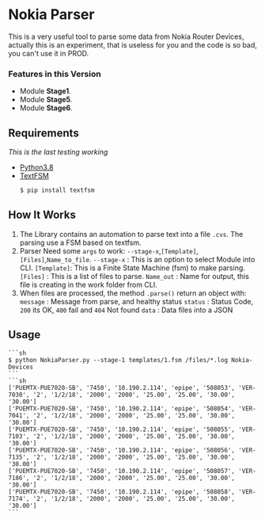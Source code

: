# Nokia Parser


This is a very useful tool to parse some data from Nokia Router
Devices, actually this is an experiment, that is useless for you
and the code is so bad, you can't use it in PROD.

### Features in this Version
* Module **Stage1**.
* Module **Stage5**.
* Module **Stage6**.


## Requirements
*This is the last testing working*

* [Python3.8](https://www.python.org/)
* [TextFSM](https://pypi.org/project/textfsm/)
  ```sh
  $ pip install textfsm
  ```




## How It Works

1. The Library contains an automation to parse text into a file `.cvs`.
   The parsing use a FSM based on textfsm.
2. Parser Need some `args` to work: `--stage-x`,`[Template]`,`[Files]`,`Name_to_file`.
   `--stage-x` : This is an option to select Module into CLI.
   `[Template]`: This is a Finite State Machine (fsm) to make parsing.
   `[Files]`   : This is a list of files to parse.
   `Name_out`  : Name for output, this file is creating in the work folder from CLI.
3. When files are processed, the method `.parse()` return an object with:
      `message`   : Message from parse, and healthy status
      `status`    : Status Code, `200` its OK, `400` fail and `404` Not found
      `data`      : Data files into a JSON

## Usage
    ```sh
    $ python NokiaParser.py --stage-1 templates/1.fsm /files/*.log Nokia-Devices
    ```
    ```sh
    ['PUEMTX-PUE7020-SB', '7450', '10.190.2.114', 'epipe', '508053', 'VER-7030', '2', '1/2/18', '2000', '2000', '25.00', '25.00', '30.00', '30.00']
    ['PUEMTX-PUE7020-SB', '7450', '10.190.2.114', 'epipe', '508054', 'VER-7041', '2', '1/2/18', '2000', '2000', '25.00', '25.00', '30.00', '30.00']
    ['PUEMTX-PUE7020-SB', '7450', '10.190.2.114', 'epipe', '508055', 'VER-7103', '2', '1/2/18', '2000', '2000', '25.00', '25.00', '30.00', '30.00']
    ['PUEMTX-PUE7020-SB', '7450', '10.190.2.114', 'epipe', '508056', 'VER-7135', '2', '1/2/18', '2000', '2000', '25.00', '25.00', '30.00', '30.00']
    ['PUEMTX-PUE7020-SB', '7450', '10.190.2.114', 'epipe', '508057', 'VER-7186', '2', '1/2/18', '2000', '2000', '25.00', '25.00', '30.00', '30.00']
    ['PUEMTX-PUE7020-SB', '7450', '10.190.2.114', 'epipe', '508058', 'VER-7174', '2', '1/2/18', '2000', '2000', '25.00', '25.00', '30.00', '30.00']
    ```
